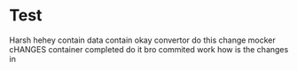 # Test
Harsh
hehey
contain
data
contain
okay
convertor
do this
change
mocker
cHANGES
container
completed
do it bro
commited
work
how
is
the
changes
in
